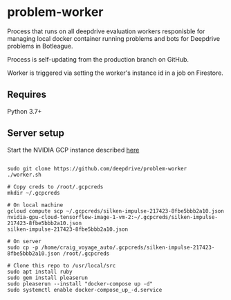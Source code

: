 # problem-worker

Process that runs on all deepdrive evaluation workers responisble for managing local docker container running problems and bots for Deepdrive problems in Botleague.

Process is self-updating from the production branch on GitHub.

Worker is triggered via setting the worker's instance id in a job on Firestore.


## Requires 

Python 3.7+

## Server setup

Start the NVIDIA GCP instance described [here](https://github.com/deepdrive/problem-endpoint/blob/6872b8df4a9a545918f5adbbd2be41d4dc6fcc57/create-deepdrive-eval-instance.http)

```

sudo git clone https://github.com/deepdrive/problem-worker
./worker.sh
```


```
# Copy creds to /root/.gcpcreds
mkdir ~/.gcpcreds

# On local machine
gcloud compute scp ~/.gcpcreds/silken-impulse-217423-8fbe5bbb2a10.json nvidia-gpu-cloud-tensorflow-image-1-vm-2:~/.gcpcreds/silken-impulse-217423-8fbe5bbb2a10.json
silken-impulse-217423-8fbe5bbb2a10.json

# On server
sudo cp -p /home/craig_voyage_auto/.gcpcreds/silken-impulse-217423-8fbe5bbb2a10.json /root/.gcpcreds

# Clone this repo to /usr/local/src
sudo apt install ruby
sudo gem install pleaserun
sudo pleaserun --install "docker-compose up -d"
sudo systemctl enable docker-compose_up_-d.service
```
